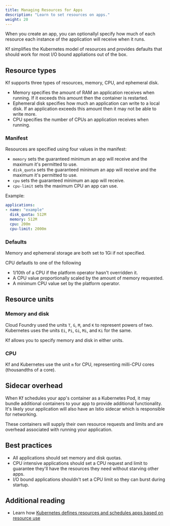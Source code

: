 ```yaml
---
title: Managing Resources for Apps
description: "Learn to set resources on apps."
weight: 20
---
```


When you create an app, you can optionallyl specify how much of each resource each instance
of the application will receive when it runs.

Kf simplifies the Kubernetes model of resources and provides defaults that should work for
most I/O bound appliations out of the box.

## Resource types

Kf supports three types of resources, memory, CPU, and ephemeral disk.

* Memory specifies the amount of RAM an application receives when running. If it exceeds this amount
  then the container is restarted.
* Ephemeral disk specifies how much an application can write to a local disk. If an application exceeds
  this amount then it may not be able to write more.
* CPU specifies the number of CPUs an application receives when running.

### Manifest

Resources are specified using four values in the manifest:

* `memory` sets the guaranteed minimum an app will receive and the maximum it's permitted to use.
* `disk_quota` sets the guaranteed minimum an app will receive and the maximum it's permitted to use.
* `cpu` sets the guaranteed minimum an app will receive.
* `cpu-limit` sets the maximum CPU an app can use.

Example:

```yaml
applications:
- name: "example"
  disk_quota: 512M
  memory: 512M
  cpu: 200m
  cpu-limit: 2000m
```

### Defaults

Memory and ephemeral storage are both set to 1Gi if not specified.

CPU defautls to one of the following

* 1/10th of a CPU if the platform operator hasn't overridden it.
* A CPU value proportionally scaled by the amount of memory requested.
* A minimum CPU value set by the platform operator.

## Resource units

### Memory and disk

Cloud Foundry used the units `T`, `G`, `M`, and `K` to represent powers of two. 
Kubernetes uses the units `Ei`, `Pi`, `Gi`, `Mi`, and `Ki` for the same.

Kf allows you to specify memory and disk in either units.

### CPU

Kf and Kubernetes use the unit `m` for CPU, representing milli-CPU cores (thousandths of a core).

## Sidecar overhead

When Kf schedules your app's container as a Kubernetes Pod, it may bundle additional containers to your app
to provide additional functionality. It's likely your application will also have an Istio sidecar which is
responsible for networking.

These containers will supply their own resource requests and limits and are overhead associated with running
your application.

## Best practices

* All applications should set memory and disk quotas.
* CPU intensive applications should set a CPU request and limit to guarantee they'll have the resources they need without
  starving other apps.
* I/O bound applications shouldn't set a CPU limit so they can burst during startup.

## Additional reading

* Learn how [Kubernetes defines resources and schedules apps based on resource use](https://kubernetes.io/docs/concepts/configuration/manage-resources-containers/)
